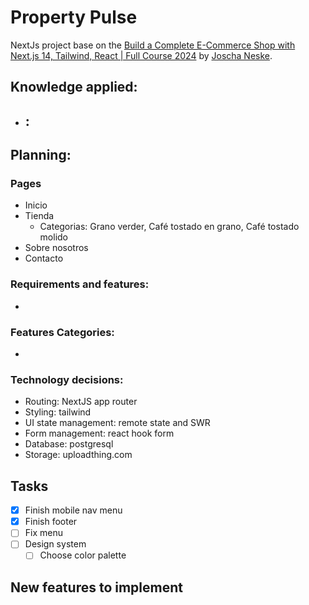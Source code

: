 # Property Pulse

NextJs project base on the [Build a Complete E-Commerce Shop with Next.js 14, Tailwind, React | Full Course 2024](https://youtu.be/SG82Aqcaaa0?si=k6pEPV9ZSFVsRsIR) by [Joscha Neske](https://github.com/joschan21/).

## Knowledge applied:

- ## :

## Planning:

### Pages

- Inicio
- Tienda
  - Categorias: Grano verder, Café tostado en grano, Café tostado molido
- Sobre nosotros
- Contacto

### Requirements and features:

-

### Features Categories:

-

### Technology decisions:

- Routing: NextJS app router
- Styling: tailwind
- UI state management: remote state and SWR
- Form management: react hook form
- Database: postgresql
- Storage: uploadthing.com

## Tasks

- [x] Finish mobile nav menu
- [x] Finish footer
- [ ] Fix menu
- [ ] Design system
  - [ ] Choose color palette

## New features to implement
